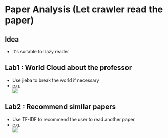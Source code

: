 <h1>Paper Analysis (Let crawler read the paper)</h1>
<p>
    <h2>Idea</h2>   
    <ul class="idea">
        <li>It's suitable for lazy reader</li>
    </ul>
    <h2>Lab1 : World Cloud about the professor</h2>   
    <ul class="lab">
        <li>Use jieba to break the world if necessary</li>
        <li><a href="https://researchoutput.ncku.edu.tw/zh/persons/cheng-te-li/publications/">e.g.</a></li>
        <img src="https://i.imgur.com/yWHKTmV.png">
    </ul>
    <h2>Lab2 : Recommend similar papers</h2>
    <ul class="lab">
        <li>Use TF-IDF to recommend the user to read another paper.</li>  
        <li><a href="https://researchoutput.ncku.edu.tw/zh/publications/analyzing-social-event-participants-for-a-single-organizer">e.g.</a></li>
        <img src="https://i.imgur.com/4eiNlCl.png">
    </ul>
</p>
